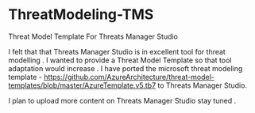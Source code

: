 # ThreatModeling-TMS
Threat Model Template For Threats Manager Studio 

I felt that that Threats Manager Studio is in excellent tool for threat modelling .  I wanted to provide a Threat Model Template so that tool adaptation would increase . I have ported the microsoft threat modeling template - https://github.com/AzureArchitecture/threat-model-templates/blob/master/AzureTemplate.v5.tb7  to Threats Manager Studio.

I plan to upload more content on Threats Manager Studio stay tuned .


